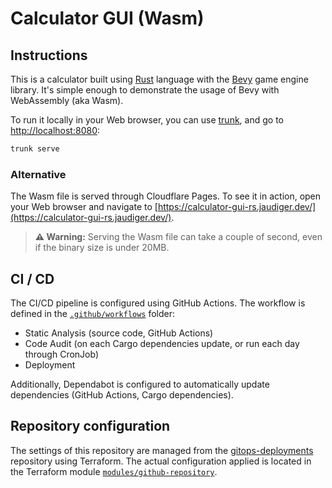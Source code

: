 # Calculator GUI (Wasm)

## Instructions

This is a calculator built using [Rust](https://www.rust-lang.org) language with the [Bevy](https://bevy.org) game engine library. It's simple enough to demonstrate the usage of Bevy with WebAssembly (aka Wasm).

To run it locally in your Web browser, you can use [trunk](https://trunkrs.dev), and go to [http://localhost:8080](http://localhost:8080):

```bash
trunk serve
```

### Alternative

The Wasm file is served through Cloudflare Pages. To see it in action, open your Web browser and navigate to [https://calculator-gui-rs.jaudiger.dev/](https://calculator-gui-rs.jaudiger.dev/).

> **⚠️ Warning:** Serving the Wasm file can take a couple of second, even if the binary size is under 20MB.

## CI / CD

The CI/CD pipeline is configured using GitHub Actions. The workflow is defined in the [`.github/workflows`](.github/workflows) folder:

- Static Analysis (source code, GitHub Actions)
- Code Audit (on each Cargo dependencies update, or run each day through CronJob)
- Deployment

Additionally, Dependabot is configured to automatically update dependencies (GitHub Actions, Cargo dependencies).

## Repository configuration

The settings of this repository are managed from the [gitops-deployments](https://github.com/jaudiger/gitops-deployments) repository using Terraform. The actual configuration applied is located in the Terraform module [`modules/github-repository`](https://github.com/jaudiger/gitops-deployments/tree/main/modules/github-repository).
